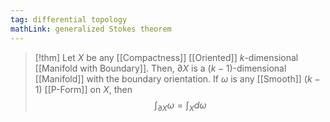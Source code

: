 ```yaml
---
tag: differential topology
mathLink: generalized Stokes theorem
---
```

>[!thm]
>Let $X$ be any [[Compactness]] [[Oriented]] $k$-dimensional [[Manifold with Boundary]]. Then, $\partial X$ is a $(k-1)$-dimensional [[Manifold]] with the boundary orientation. If $\omega$ is any [[Smooth]] $(k-1)$ [[P-Form]] on $X$, then $$\int_{\partial X}\omega=\int_{X}d \omega$$


